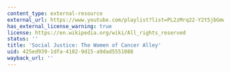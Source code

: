 ```yaml
---
content_type: external-resource
external_url: https://www.youtube.com/playlist?list=PL2zMrq22-Y2t5jbGmwYB1-o443Daya6e0
has_external_license_warning: true
license: https://en.wikipedia.org/wiki/All_rights_reserved
status: ''
title: 'Social Justice: The Women of Cancer Alley'
uid: 425ed939-1dfa-4102-9d15-a9dad5551088
wayback_url: ''
---
```

